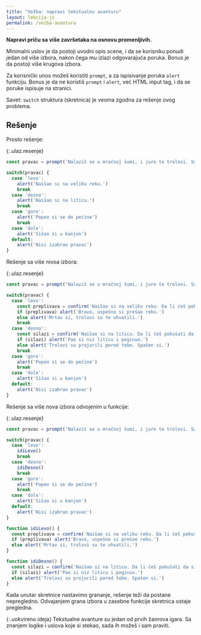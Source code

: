 ```yaml
---
title: "Vežba: napravi tekstualnu avanturu"
layout: lekcija-js
permalink: /vezba-avantura
---
```


**Napravi priču sa više završetaka na osnovu promenljivih.**

Minimalni uslov je da postoji uvodni opis scene, i da se korisniku ponudi jedan od više izbora, nakon čega mu izlazi odgovarajuća poruka. Bonus je da postoji više krugova izbora.

Za korisnički unos možeš koristiti `prompt`, a za ispisivanje poruka `alert` funkciju. Bonus je da ne koristiš `prompt` i `alert`, već HTML input tag, i da se poruke ispisuje na stranici.

Savet: `switch` struktura (skretnica) je veoma zgodna za rešenje ovog problema. 

## Rešenje

Prosto rešenje:

{:.ulaz.resenje}
```js
const pravac = prompt('Nalaziš se u mračnoj šumi, i jure te trolovi. Sa leve strane je reka. Sa desne litica. Gore je pećina. Dole se nazire kanjon. Na koju stranu ćeš nastaviti?')

switch(pravac) {
  case 'levo':
    alert('Naišao si na veliku reku.')
    break
  case 'desno':
    alert('Naišao si na liticu.')
    break
  case 'gore':
    alert('Popeo si se do pećine')
    break
  case 'dole':
    alert('Sišao si u kanjon')
  default:
    alert('Nisi izabrao pravac')
}
```

Rešenje sa više nivoa izbora:

{:.ulaz.resenje}
```js
const pravac = prompt('Nalaziš se u mračnoj šumi, i jure te trolovi. Sa leve strane je reka. Sa desne litica. Gore je pećina. Dole se nazire kanjon. Na koju stranu ćeš nastaviti?')

switch(pravac) {
  case 'levo':
    const preplivava = confirm('Naišao si na veliku reku. Da li ćeš pokušati da preplivaš?')
    if (preplivava) alert('Bravo, uspešno si prešao reku.')
    else alert('Mrtav si, trolovi su te uhvatili.')
    break
  case 'desno':
    const silazi = confirm('Naišao si na liticu. Da li ćeš pokušati da siđeš?')
    if (silazi) alert('Pao si niz liticu i poginuo.')
    else alert('Trolovi su projurili pored tebe. Spašen si.')
    break
  case 'gore':
    alert('Popeo si se do pećine')
    break
  case 'dole':
    alert('Sišao si u kanjon')
  default:
    alert('Nisi izabrao pravac')
}
```

Rešenje sa više nova izbora odvojenim u funkcije:

{:.ulaz.resenje}
```js
const pravac = prompt('Nalaziš se u mračnoj šumi, i jure te trolovi. Sa leve strane je reka. Sa desne litica. Gore je pećina. Dole se nazire kanjon. Na koju stranu ćeš nastaviti?')

switch(pravac) {
  case 'levo':
    idiLevo()
    break
  case 'desno':
    idiDesno()
    break
  case 'gore':
    alert('Popeo si se do pećine')
    break
  case 'dole':
    alert('Sišao si u kanjon')
  default:
    alert('Nisi izabrao pravac')
}

function idiLevo() {
  const preplivava = confirm('Naišao si na veliku reku. Da li ćeš pokušati da preplivaš?')
  if (preplivava) alert('Bravo, uspešno si prešao reku.')
  else alert('Mrtav si, trolovi su te uhvatili.')
}

function idiDesno() {
  const silazi = confirm('Naišao si na liticu. Da li ćeš pokušati da siđeš?')
  if (silazi) alert('Pao si niz liticu i poginuo.')
  else alert('Trolovi su projurili pored tebe. Spašen si.')
}
```

Kada unutar skretnice nastavimo grananje, rešenje teži da postane nepregledno. Odvajanjem grana izbora u zasebne funkcije skretnica ostaje pregledna.

{:.uokvireno.ideja}
Tekstualne avanture su jedan od prvih žanrova igara. Sa znanjem logike i uslova koje si stekao, sada ih možeš i sam praviti.